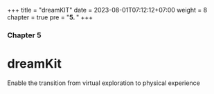 +++
title = "dreamKIT"
date = 2023-08-01T07:12:12+07:00
weight = 8
chapter = true
pre = "<b>5. </b>"
+++

### Chapter 5

# dreamKit

Enable the transition from virtual exploration to physical experience